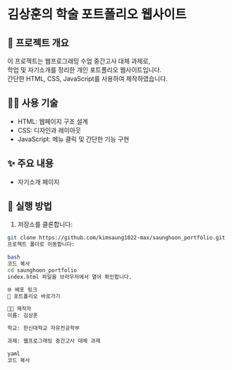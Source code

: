 # 김상훈의 학술 포트폴리오 웹사이트

## 📌 프로젝트 개요
이 프로젝트는 웹프로그래밍 수업 중간고사 대체 과제로,  
학업 및 자기소개를 정리한 개인 포트폴리오 웹사이트입니다.  
간단한 HTML, CSS, JavaScript를 사용하여 제작하였습니다.

## 🧑‍💻 사용 기술
- HTML: 웹페이지 구조 설계
- CSS: 디자인과 레이아웃
- JavaScript: 메뉴 클릭 및 간단한 기능 구현

## ✨ 주요 내용
- 자기소개 페이지

## 🚀 실행 방법
1. 저장소를 클론합니다:
```bash
git clone https://github.com/kimsaung1022-max/saunghoon_portfolio.git
프로젝트 폴더로 이동합니다:

bash
코드 복사
cd saunghoon_portfolio
index.html 파일을 브라우저에서 열어 확인합니다.

🌐 배포 링크
🔗 포트폴리오 바로가기

👩‍🎓 제작자
이름: 김상훈

학교: 한신대학교 자유전공학부

과제: 웹프로그래밍 중간고사 대체 과제

yaml
코드 복사


